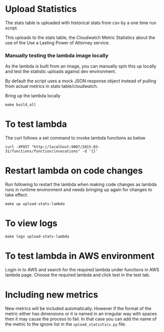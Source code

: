 # Upload Statistics

The stats table is uploaded with historical stats from csv by a one time run script.

This uploads to the stats table,  the Cloudwatch Metric Statistics about the use of the Use a Lasting Power of Attorney service.

### Manually testing the lambda image locally

As the lambda is built from an image, you can manually spin this up locally and test the statistic uploads against dev environment.

By default the script uses a mock JSON response object instead of pulling from actual metrics in stats table/cloudwatch.

Bring up the lambda locally

```
make build_all
```

# To test lambda
The curl follows a set command to invoke lambda functions as below

```
curl -XPOST "http://localhost:9007/2015-03-31/functions/function/invocations" -d '{}'
```

# Restart lambda on code changes

Run following to restart the lambda when making code changes as lambda runs in runtime environment and needs
bringing up again for changes to take effect.

```
make up upload-stats-lambda
```

# To view logs

```
make logs upload-stats-lambda
```

# To test lambda in AWS environment

Login in to AWS and search for the required lambda under functions in AWS lambda page.
Choose the required lambda and click test in the test tab.

# Including new metrics

New metrics will be included automatically. However if the format of the metric either has dimensions or it is named in
an irregular way with spaces then it may cause the process to fail. In that case you can add the name of the metric
to the ignore list in the `upload_statistics.py` file.
